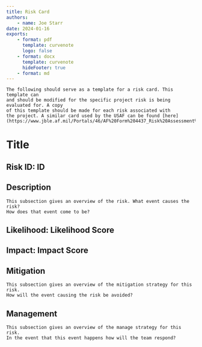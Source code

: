 ```yaml
---
title: Risk Card
authors:
    - name: Joe Starr
date: 2024-01-16
exports:
    - format: pdf
      template: curvenote
      logo: false
    - format: docx
      template: curvenote
      hideFooter: true
    - format: md
---
```


```{note}
The following should serve as a template for a risk card. This template can
and should be modified for the specific project risk is being evaluated for. A copy
of this template should be made for each risk associated with
the project. A similar card used by the USAF can be found [here](https://www.jble.af.mil/Portals/46/AF%20Form%204437_Risk%20Assessment%20Worksheet.pdf)
```

# **Title**

## Risk ID: **ID**

## Description

```{note}
This subsection gives an overview of the risk. What event causes the risk?
How does that event come to be?
```

## Likelihood: **Likelihood Score**

## Impact: **Impact Score**

## Mitigation

```{note}
This subsection gives an overview of the mitigation strategy for this risk.
How will the event causing the risk be avoided?
```

## Management

```{note}
This subsection gives an overview of the manage strategy for this risk.
In the event that this event happens how will the team respond?
```
